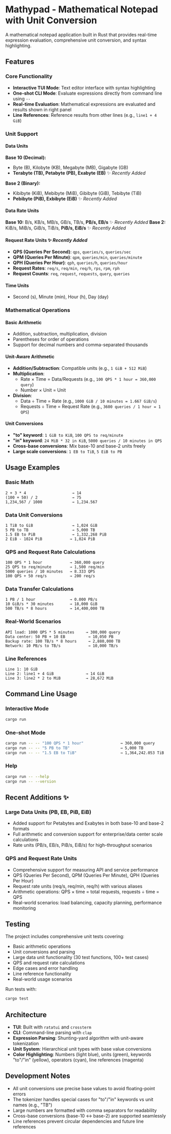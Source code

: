 # Mathypad - Mathematical Notepad with Unit Conversion

A mathematical notepad application built in Rust that provides real-time expression evaluation, comprehensive unit conversion, and syntax highlighting.

## Features

### Core Functionality
- **Interactive TUI Mode**: Text editor interface with syntax highlighting
- **One-shot CLI Mode**: Evaluate expressions directly from command line using `--`
- **Real-time Evaluation**: Mathematical expressions are evaluated and results shown in right panel
- **Line References**: Reference results from other lines (e.g., `line1 + 4 GiB`)

### Unit Support

#### Data Units
**Base 10 (Decimal):**
- Byte (B), Kilobyte (KB), Megabyte (MB), Gigabyte (GB)
- **Terabyte (TB), Petabyte (PB), Exabyte (EB)** ✨ *Recently Added*

**Base 2 (Binary):**
- Kibibyte (KiB), Mebibyte (MiB), Gibibyte (GiB), Tebibyte (TiB)
- **Pebibyte (PiB), Exbibyte (EiB)** ✨ *Recently Added*

#### Data Rate Units
**Base 10:** B/s, KB/s, MB/s, GB/s, TB/s, **PB/s, EB/s** ✨ *Recently Added*
**Base 2:** KiB/s, MiB/s, GiB/s, TiB/s, **PiB/s, EiB/s** ✨ *Recently Added*

#### Request Rate Units ✨ *Recently Added*
- **QPS (Queries Per Second)**: `qps`, `queries/s`, `queries/sec`
- **QPM (Queries Per Minute)**: `qpm`, `queries/min`, `queries/minute`
- **QPH (Queries Per Hour)**: `qph`, `queries/h`, `queries/hour`
- **Request Rates**: `req/s`, `req/min`, `req/h`, `rps`, `rpm`, `rph`
- **Request Counts**: `req`, `request`, `requests`, `query`, `queries`

#### Time Units
- Second (s), Minute (min), Hour (h), Day (day)

### Mathematical Operations

#### Basic Arithmetic
- Addition, subtraction, multiplication, division
- Parentheses for order of operations
- Support for decimal numbers and comma-separated thousands

#### Unit-Aware Arithmetic
- **Addition/Subtraction**: Compatible units (e.g., `1 GiB + 512 MiB`)
- **Multiplication**: 
  - Rate × Time = Data/Requests (e.g., `100 QPS * 1 hour = 360,000 query`)
  - Number × Unit = Unit
- **Division**: 
  - Data ÷ Time = Rate (e.g., `1000 GiB / 10 minutes = 1.667 GiB/s`)
  - Requests ÷ Time = Request Rate (e.g., `3600 queries / 1 hour = 1 QPS`)

#### Unit Conversions
- **"to" keyword**: `1 GiB to KiB`, `100 QPS to req/minute`
- **"in" keyword**: `24 MiB * 32 in KiB`, `5000 queries / 10 minutes in QPS`
- **Cross-base conversions**: Mix base-10 and base-2 units freely
- **Large scale conversions**: `1 EB to TiB`, `5 EiB to PB`

## Usage Examples

### Basic Math
```
2 + 3 * 4                    → 14
(100 + 50) / 2               → 75
1,234,567 / 1000             → 1,234.567
```

### Data Unit Conversions
```
1 TiB to GiB                 → 1,024 GiB
5 PB to TB                   → 5,000 TB
1.5 EB to PiB                → 1,332,268 PiB
2 EiB - 1024 PiB            → 1,024 PiB
```

### QPS and Request Rate Calculations
```
100 QPS * 1 hour            → 360,000 query
25 QPS to req/minute        → 1,500 req/min
5000 queries / 10 minutes   → 8.333 QPS
100 QPS + 50 req/s          → 200 req/s
```

### Data Transfer Calculations
```
1 PB / 1 hour               → 0.000 PB/s
10 GiB/s * 30 minutes       → 18,000 GiB
500 TB/s * 8 hours          → 14,400,000 TB
```

### Real-World Scenarios
```
API load: 1000 QPS * 5 minutes     → 300,000 query
Data center: 50 PB + 10 EB          → 10,050 PB
Backup rate: 100 TB/s * 8 hours     → 2,880,000 TB
Network: 10 PB/s to TB/s            → 10,000 TB/s
```

### Line References
```
Line 1: 10 GiB
Line 2: line1 + 4 GiB              → 14 GiB
Line 3: line2 * 2 to MiB           → 28,672 MiB
```

## Command Line Usage

### Interactive Mode
```bash
cargo run
```

### One-shot Mode
```bash
cargo run -- -- "100 QPS * 1 hour"                → 360,000 query
cargo run -- -- "5 PB to TB"                      → 5,000 TB
cargo run -- -- "1.5 EB to TiB"                   → 1,364,242.053 TiB
```

### Help
```bash
cargo run -- --help
cargo run -- --version
```

## Recent Additions ✨

### Large Data Units (PB, EB, PiB, EiB)
- Added support for Petabytes and Exabytes in both base-10 and base-2 formats
- Full arithmetic and conversion support for enterprise/data center scale calculations
- Rate units (PB/s, EB/s, PiB/s, EiB/s) for high-throughput scenarios

### QPS and Request Rate Units
- Comprehensive support for measuring API and service performance
- QPS (Queries Per Second), QPM (Queries Per Minute), QPH (Queries Per Hour)
- Request rate units (req/s, req/min, req/h) with various aliases
- Arithmetic operations: QPS × time = total requests, requests ÷ time = QPS
- Real-world scenarios: load balancing, capacity planning, performance monitoring

## Testing

The project includes comprehensive unit tests covering:
- Basic arithmetic operations
- Unit conversions and parsing
- Large data unit functionality (30 test functions, 100+ test cases)
- QPS and request rate calculations
- Edge cases and error handling
- Line reference functionality
- Real-world usage scenarios

Run tests with:
```bash
cargo test
```

## Architecture

- **TUI**: Built with `ratatui` and `crossterm`
- **CLI**: Command-line parsing with `clap`
- **Expression Parsing**: Shunting-yard algorithm with unit-aware tokenization
- **Unit System**: Hierarchical unit types with base value conversions
- **Color Highlighting**: Numbers (light blue), units (green), keywords "to"/"in" (yellow), operators (cyan), line references (magenta)

## Development Notes

- All unit conversions use precise base values to avoid floating-point errors
- The tokenizer handles special cases for "to"/"in" keywords vs unit names (e.g., "TB")
- Large numbers are formatted with comma separators for readability
- Cross-base conversions (base-10 ↔ base-2) are supported seamlessly
- Line references prevent circular dependencies and future line references